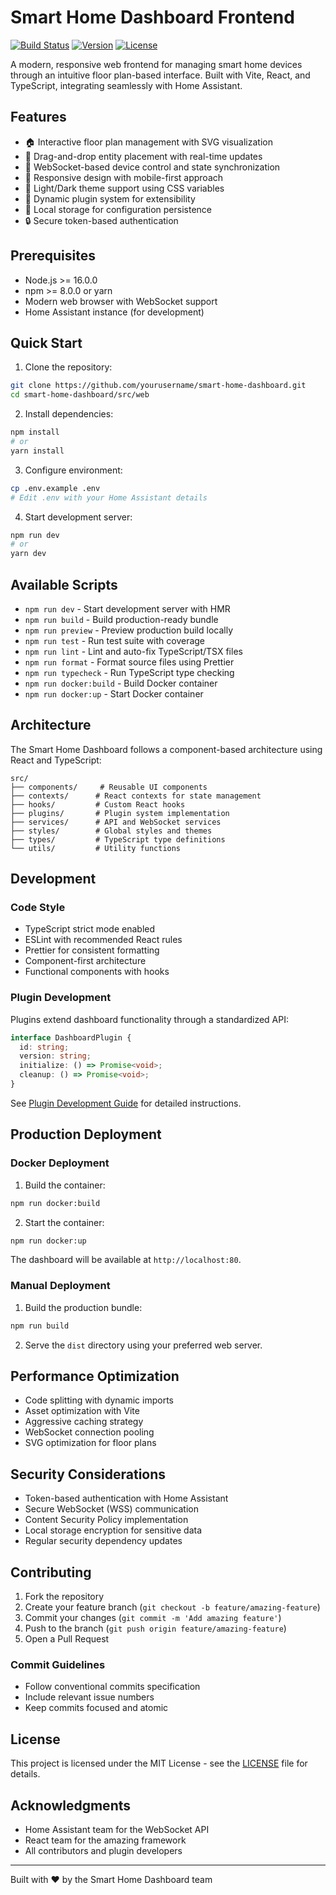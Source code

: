 # Smart Home Dashboard Frontend

[![Build Status](https://github.com/yourusername/smart-home-dashboard/workflows/CI/badge.svg)](https://github.com/yourusername/smart-home-dashboard/actions)
[![Version](https://img.shields.io/badge/version-1.0.0-blue.svg)](package.json)
[![License](https://img.shields.io/badge/license-MIT-green.svg)](LICENSE)

A modern, responsive web frontend for managing smart home devices through an intuitive floor plan-based interface. Built with Vite, React, and TypeScript, integrating seamlessly with Home Assistant.

## Features

- 🏠 Interactive floor plan management with SVG visualization
- 🎯 Drag-and-drop entity placement with real-time updates
- 🔄 WebSocket-based device control and state synchronization
- 📱 Responsive design with mobile-first approach
- 🎨 Light/Dark theme support using CSS variables
- 🔌 Dynamic plugin system for extensibility
- 💾 Local storage for configuration persistence
- 🔒 Secure token-based authentication

## Prerequisites

- Node.js >= 16.0.0
- npm >= 8.0.0 or yarn
- Modern web browser with WebSocket support
- Home Assistant instance (for development)

## Quick Start

1. Clone the repository:
```bash
git clone https://github.com/yourusername/smart-home-dashboard.git
cd smart-home-dashboard/src/web
```

2. Install dependencies:
```bash
npm install
# or
yarn install
```

3. Configure environment:
```bash
cp .env.example .env
# Edit .env with your Home Assistant details
```

4. Start development server:
```bash
npm run dev
# or
yarn dev
```

## Available Scripts

- `npm run dev` - Start development server with HMR
- `npm run build` - Build production-ready bundle
- `npm run preview` - Preview production build locally
- `npm run test` - Run test suite with coverage
- `npm run lint` - Lint and auto-fix TypeScript/TSX files
- `npm run format` - Format source files using Prettier
- `npm run typecheck` - Run TypeScript type checking
- `npm run docker:build` - Build Docker container
- `npm run docker:up` - Start Docker container

## Architecture

The Smart Home Dashboard follows a component-based architecture using React and TypeScript:

```
src/
├── components/     # Reusable UI components
├── contexts/      # React contexts for state management
├── hooks/         # Custom React hooks
├── plugins/       # Plugin system implementation
├── services/      # API and WebSocket services
├── styles/        # Global styles and themes
├── types/         # TypeScript type definitions
└── utils/         # Utility functions
```

## Development

### Code Style

- TypeScript strict mode enabled
- ESLint with recommended React rules
- Prettier for consistent formatting
- Component-first architecture
- Functional components with hooks

### Plugin Development

Plugins extend dashboard functionality through a standardized API:

```typescript
interface DashboardPlugin {
  id: string;
  version: string;
  initialize: () => Promise<void>;
  cleanup: () => Promise<void>;
}
```

See [Plugin Development Guide](docs/plugins.md) for detailed instructions.

## Production Deployment

### Docker Deployment

1. Build the container:
```bash
npm run docker:build
```

2. Start the container:
```bash
npm run docker:up
```

The dashboard will be available at `http://localhost:80`.

### Manual Deployment

1. Build the production bundle:
```bash
npm run build
```

2. Serve the `dist` directory using your preferred web server.

## Performance Optimization

- Code splitting with dynamic imports
- Asset optimization with Vite
- Aggressive caching strategy
- WebSocket connection pooling
- SVG optimization for floor plans

## Security Considerations

- Token-based authentication with Home Assistant
- Secure WebSocket (WSS) communication
- Content Security Policy implementation
- Local storage encryption for sensitive data
- Regular security dependency updates

## Contributing

1. Fork the repository
2. Create your feature branch (`git checkout -b feature/amazing-feature`)
3. Commit your changes (`git commit -m 'Add amazing feature'`)
4. Push to the branch (`git push origin feature/amazing-feature`)
5. Open a Pull Request

### Commit Guidelines

- Follow conventional commits specification
- Include relevant issue numbers
- Keep commits focused and atomic

## License

This project is licensed under the MIT License - see the [LICENSE](LICENSE) file for details.

## Acknowledgments

- Home Assistant team for the WebSocket API
- React team for the amazing framework
- All contributors and plugin developers

---

Built with ❤️ by the Smart Home Dashboard team